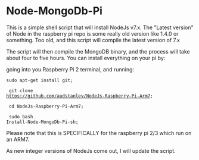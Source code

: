 # Node-MongoDb-Pi
This is a simple shell script that will install NodeJs v7.x.  The "Latest version" of Node in the raspberry pi repo is some really old version like 1.4.0 or something. Too old, and this script will compile the latest version of 7.x<p>
The script will then compile the MongoDB binary, and the process will take about four to five hours.
You can install everything on your pi by:<p>
going into you Raspberry Pi 2 terminal, and running: <p>
 <code>sudo apt-get install git; <p>
git clone https://github.com/audstanley/NodeJs-Raspberry-Pi-Arm7; <p>
cd NodeJs-Raspberry-Pi-Arm7; <p>
sudo bash Install-Node-MongoDb-Pi-sh; </code><p> 

Please note that this is SPECIFICALLY for the raspberry pi 2/3 which run on an ARM7.

As new integer versions of NodeJs come out, I will update the script.
